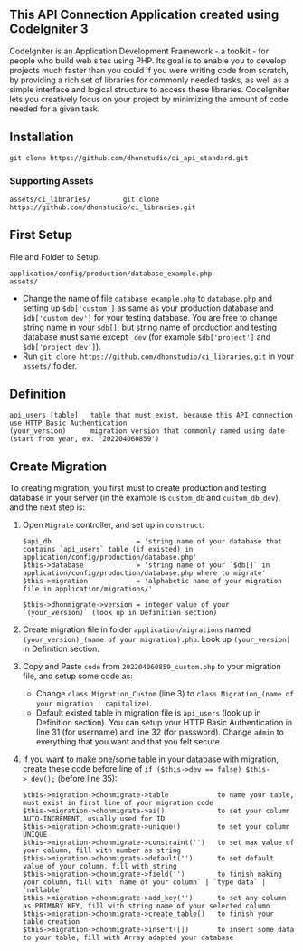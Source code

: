 This API Connection Application created using CodeIgniter 3
-----------------------------------------------------------

CodeIgniter is an Application Development Framework - a toolkit - for people
who build web sites using PHP. Its goal is to enable you to develop projects
much faster than you could if you were writing code from scratch, by providing
a rich set of libraries for commonly needed tasks, as well as a simple
interface and logical structure to access these libraries. CodeIgniter lets
you creatively focus on your project by minimizing the amount of code needed
for a given task.

Installation
------------

```
git clone https://github.com/dhonstudio/ci_api_standard.git
```

### Supporting Assets

```
assets/ci_libraries/        git clone https://github.com/dhonstudio/ci_libraries.git
```

First Setup
-----------

File and Folder to Setup:

```
application/config/production/database_example.php
assets/
```

- Change the name of file `database_example.php` to `database.php` and setting up `$db['custom']` as same as your production database and `$db['custom_dev']` for your testing database. You are free to change string name in your `$db[]`, but string name of production and testing database must same except `_dev` (for example `$db['project']` and `$db['project_dev']`).
- Run `git clone https://github.com/dhonstudio/ci_libraries.git` in your `assets/` folder.

Definition
----------

```
api_users [table]   table that must exist, because this API connection use HTTP Basic Authentication
(your_version)      migration version that commonly named using date (start from year, ex. '202204060859')
```

Create Migration
----------------

To creating migration, you first must to create production and testing database in your server (in the example is `custom_db` and `custom_db_dev`), and the next step is:
1. Open `Migrate` controller, and set up in `construct`:

    ```
    $api_db                     = 'string name of your database that contains `api_users` table (if existed) in application/config/production/database.php'
    $this->database             = 'string name of your `$db[]` in application/config/production/database.php where to migrate'
    $this->migration            = 'alphabetic name of your migration file in application/migrations/'

    $this->dhonmigrate->version = integer value of your `(your_version)` (look up in Definition section)
    ```

2. Create migration file in folder `application/migrations` named `(your_version)_(name of your migration).php`. Look up `(your_version)` in Definition section.

3. Copy and Paste `code` from `202204060859_custom.php` to your migration file, and setup some code as:

    - Change `class Migration_Custom` (line 3) to `class Migration_(name of your migration | capitalize)`.
    - Default existed table in migration file is `api_users` (look up in Definition section). You can setup your HTTP Basic Authentication in line 31 (for username) and line 32 (for password). Change `admin` to everything that you want and that you felt secure.

4. If you want to make one/some table in your database with migration, create these code before line of `if ($this->dev == false) $this->_dev();` (before line 35):

    ```
    $this->migration->dhonmigrate->table            to name your table, must exist in first line of your migration code
    $this->migration->dhonmigrate->ai()             to set your column AUTO-INCREMENT, usually used for ID
    $this->migration->dhonmigrate->unique()         to set your column UNIQUE
    $this->migration->dhonmigrate->constraint('')   to set max value of your column, fill with number as string
    $this->migration->dhonmigrate->default('')      to set default value of your column, fill with string
    $this->migration->dhonmigrate->field('')        to finish making your column, fill with `name of your column` | `type data` | `nullable`
    $this->migration->dhonmigrate->add_key('')      to set any column as PRIMARY KEY, fill with string name of your selected column
    $this->migration->dhonmigrate->create_table()   to finish your table creation
    $this->migration->dhonmigrate->insert([])       to insert some data to your table, fill with Array adapted your database
    ```